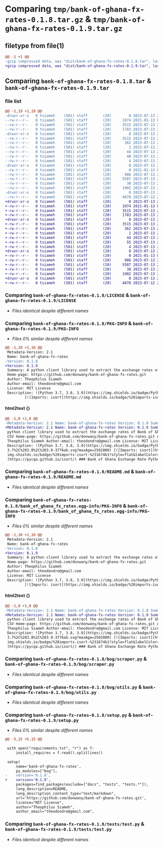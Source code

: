 # Comparing `tmp/bank-of-ghana-fx-rates-0.1.8.tar.gz` & `tmp/bank-of-ghana-fx-rates-0.1.9.tar.gz`

## filetype from file(1)

```diff
@@ -1 +1 @@
-gzip compressed data, was "dist/bank-of-ghana-fx-rates-0.1.8.tar", last modified: Thu Jul 13 21:36:38 2023, max compression
+gzip compressed data, was "dist/bank-of-ghana-fx-rates-0.1.9.tar", last modified: Thu Jul 13 21:47:46 2023, max compression
```

## Comparing `bank-of-ghana-fx-rates-0.1.8.tar` & `bank-of-ghana-fx-rates-0.1.9.tar`

### file list

```diff
@@ -1,19 +1,19 @@
-drwxr-xr-x   0 tsiameh    (501) staff       (20)        0 2023-07-13 21:36:38.000000 bank-of-ghana-fx-rates-0.1.8/
--rw-r--r--   0 tsiameh    (501) staff       (20)     1074 2021-01-13 02:45:22.000000 bank-of-ghana-fx-rates-0.1.8/LICENSE
--rw-r--r--   0 tsiameh    (501) staff       (20)     3515 2023-07-13 21:36:38.000000 bank-of-ghana-fx-rates-0.1.8/PKG-INFO
--rw-r--r--   0 tsiameh    (501) staff       (20)     1783 2023-07-13 20:24:44.000000 bank-of-ghana-fx-rates-0.1.8/README.md
-drwxr-xr-x   0 tsiameh    (501) staff       (20)        0 2023-07-13 21:36:38.000000 bank-of-ghana-fx-rates-0.1.8/bank_of_ghana_fx_rates.egg-info/
--rw-r--r--   0 tsiameh    (501) staff       (20)     3515 2023-07-13 21:36:38.000000 bank-of-ghana-fx-rates-0.1.8/bank_of_ghana_fx_rates.egg-info/PKG-INFO
--rw-r--r--   0 tsiameh    (501) staff       (20)      362 2023-07-13 21:36:38.000000 bank-of-ghana-fx-rates-0.1.8/bank_of_ghana_fx_rates.egg-info/SOURCES.txt
--rw-r--r--   0 tsiameh    (501) staff       (20)        1 2023-07-13 21:36:38.000000 bank-of-ghana-fx-rates-0.1.8/bank_of_ghana_fx_rates.egg-info/dependency_links.txt
--rw-r--r--   0 tsiameh    (501) staff       (20)       44 2023-07-13 21:36:38.000000 bank-of-ghana-fx-rates-0.1.8/bank_of_ghana_fx_rates.egg-info/entry_points.txt
--rw-r--r--   0 tsiameh    (501) staff       (20)       48 2023-07-13 21:36:38.000000 bank-of-ghana-fx-rates-0.1.8/bank_of_ghana_fx_rates.egg-info/requires.txt
--rw-r--r--   0 tsiameh    (501) staff       (20)        4 2023-07-13 21:36:38.000000 bank-of-ghana-fx-rates-0.1.8/bank_of_ghana_fx_rates.egg-info/top_level.txt
-drwxr-xr-x   0 tsiameh    (501) staff       (20)        0 2023-07-13 21:36:38.000000 bank-of-ghana-fx-rates-0.1.8/bog/
--rw-r--r--   0 tsiameh    (501) staff       (20)        0 2021-01-13 02:45:22.000000 bank-of-ghana-fx-rates-0.1.8/bog/__init__.py
--rw-r--r--   0 tsiameh    (501) staff       (20)      986 2023-07-13 20:05:34.000000 bank-of-ghana-fx-rates-0.1.8/bog/scraper.py
--rw-r--r--   0 tsiameh    (501) staff       (20)     5587 2023-07-13 21:17:20.000000 bank-of-ghana-fx-rates-0.1.8/bog/utils.py
--rw-r--r--   0 tsiameh    (501) staff       (20)       38 2023-07-13 21:36:38.000000 bank-of-ghana-fx-rates-0.1.8/setup.cfg
--rw-r--r--   0 tsiameh    (501) staff       (20)     1902 2023-07-13 20:18:46.000000 bank-of-ghana-fx-rates-0.1.8/setup.py
-drwxr-xr-x   0 tsiameh    (501) staff       (20)        0 2023-07-13 21:36:38.000000 bank-of-ghana-fx-rates-0.1.8/tests/
--rw-r--r--   0 tsiameh    (501) staff       (20)     4878 2023-07-12 20:28:00.000000 bank-of-ghana-fx-rates-0.1.8/tests/test.py
+drwxr-xr-x   0 tsiameh    (501) staff       (20)        0 2023-07-13 21:47:46.000000 bank-of-ghana-fx-rates-0.1.9/
+-rw-r--r--   0 tsiameh    (501) staff       (20)     1074 2021-01-13 02:45:22.000000 bank-of-ghana-fx-rates-0.1.9/LICENSE
+-rw-r--r--   0 tsiameh    (501) staff       (20)     3515 2023-07-13 21:47:46.000000 bank-of-ghana-fx-rates-0.1.9/PKG-INFO
+-rw-r--r--   0 tsiameh    (501) staff       (20)     1783 2023-07-13 20:24:44.000000 bank-of-ghana-fx-rates-0.1.9/README.md
+drwxr-xr-x   0 tsiameh    (501) staff       (20)        0 2023-07-13 21:47:46.000000 bank-of-ghana-fx-rates-0.1.9/bank_of_ghana_fx_rates.egg-info/
+-rw-r--r--   0 tsiameh    (501) staff       (20)     3515 2023-07-13 21:47:46.000000 bank-of-ghana-fx-rates-0.1.9/bank_of_ghana_fx_rates.egg-info/PKG-INFO
+-rw-r--r--   0 tsiameh    (501) staff       (20)      362 2023-07-13 21:47:46.000000 bank-of-ghana-fx-rates-0.1.9/bank_of_ghana_fx_rates.egg-info/SOURCES.txt
+-rw-r--r--   0 tsiameh    (501) staff       (20)        1 2023-07-13 21:47:46.000000 bank-of-ghana-fx-rates-0.1.9/bank_of_ghana_fx_rates.egg-info/dependency_links.txt
+-rw-r--r--   0 tsiameh    (501) staff       (20)       44 2023-07-13 21:47:46.000000 bank-of-ghana-fx-rates-0.1.9/bank_of_ghana_fx_rates.egg-info/entry_points.txt
+-rw-r--r--   0 tsiameh    (501) staff       (20)       55 2023-07-13 21:47:46.000000 bank-of-ghana-fx-rates-0.1.9/bank_of_ghana_fx_rates.egg-info/requires.txt
+-rw-r--r--   0 tsiameh    (501) staff       (20)        4 2023-07-13 21:47:46.000000 bank-of-ghana-fx-rates-0.1.9/bank_of_ghana_fx_rates.egg-info/top_level.txt
+drwxr-xr-x   0 tsiameh    (501) staff       (20)        0 2023-07-13 21:47:46.000000 bank-of-ghana-fx-rates-0.1.9/bog/
+-rw-r--r--   0 tsiameh    (501) staff       (20)        0 2021-01-13 02:45:22.000000 bank-of-ghana-fx-rates-0.1.9/bog/__init__.py
+-rw-r--r--   0 tsiameh    (501) staff       (20)      986 2023-07-13 20:05:34.000000 bank-of-ghana-fx-rates-0.1.9/bog/scraper.py
+-rw-r--r--   0 tsiameh    (501) staff       (20)     5587 2023-07-13 21:17:20.000000 bank-of-ghana-fx-rates-0.1.9/bog/utils.py
+-rw-r--r--   0 tsiameh    (501) staff       (20)       38 2023-07-13 21:47:46.000000 bank-of-ghana-fx-rates-0.1.9/setup.cfg
+-rw-r--r--   0 tsiameh    (501) staff       (20)     1902 2023-07-13 21:47:42.000000 bank-of-ghana-fx-rates-0.1.9/setup.py
+drwxr-xr-x   0 tsiameh    (501) staff       (20)        0 2023-07-13 21:47:46.000000 bank-of-ghana-fx-rates-0.1.9/tests/
+-rw-r--r--   0 tsiameh    (501) staff       (20)     4878 2023-07-12 20:28:00.000000 bank-of-ghana-fx-rates-0.1.9/tests/test.py
```

### Comparing `bank-of-ghana-fx-rates-0.1.8/LICENSE` & `bank-of-ghana-fx-rates-0.1.9/LICENSE`

 * *Files identical despite different names*

### Comparing `bank-of-ghana-fx-rates-0.1.8/PKG-INFO` & `bank-of-ghana-fx-rates-0.1.9/PKG-INFO`

 * *Files 0% similar despite different names*

```diff
@@ -1,10 +1,10 @@
 Metadata-Version: 2.1
 Name: bank-of-ghana-fx-rates
-Version: 0.1.8
+Version: 0.1.9
 Summary: A python client library used to extract the exchange rates of Bank of Ghana into CSV
 Home-page: https://github.com/donwany/bank-of-ghana-fx-rates.git
 Author: Theophilus Siameh
 Author-email: theodondre@gmail.com
 License: MIT License
 Description: ![Python 3.7, 3.8, 3.9](https://img.shields.io/badge/Python-3.7%2C%203.8%2C%203.9-3776ab.svg?maxAge=2592000)
         [![Imports: isort](https://img.shields.io/badge/%20imports-isort-%231674b1?style=flat&labelColor=ef8336)](https://pycqa.github.io/isort/)
```

#### html2text {}

```diff
@@ -1,8 +1,8 @@
-Metadata-Version: 2.1 Name: bank-of-ghana-fx-rates Version: 0.1.8 Summary: A
+Metadata-Version: 2.1 Name: bank-of-ghana-fx-rates Version: 0.1.9 Summary: A
 python client library used to extract the exchange rates of Bank of Ghana into
 CSV Home-page: https://github.com/donwany/bank-of-ghana-fx-rates.git Author:
 Theophilus Siameh Author-email: theodondre@gmail.com License: MIT License
 Description: ![Python 3.7, 3.8, 3.9](https://img.shields.io/badge/Python-
 3.7%2C%203.8%2C%203.9-3776ab.svg?maxAge=2592000) [![Imports: isort](https://
 img.shields.io/badge/%20imports-isort-%231674b1?style=flat&labelColor=ef8336)]
 (https://pycqa.github.io/isort/) ### Bank of Ghana Exchange Rate Python Library
```

### Comparing `bank-of-ghana-fx-rates-0.1.8/README.md` & `bank-of-ghana-fx-rates-0.1.9/README.md`

 * *Files identical despite different names*

### Comparing `bank-of-ghana-fx-rates-0.1.8/bank_of_ghana_fx_rates.egg-info/PKG-INFO` & `bank-of-ghana-fx-rates-0.1.9/bank_of_ghana_fx_rates.egg-info/PKG-INFO`

 * *Files 0% similar despite different names*

```diff
@@ -1,10 +1,10 @@
 Metadata-Version: 2.1
 Name: bank-of-ghana-fx-rates
-Version: 0.1.8
+Version: 0.1.9
 Summary: A python client library used to extract the exchange rates of Bank of Ghana into CSV
 Home-page: https://github.com/donwany/bank-of-ghana-fx-rates.git
 Author: Theophilus Siameh
 Author-email: theodondre@gmail.com
 License: MIT License
 Description: ![Python 3.7, 3.8, 3.9](https://img.shields.io/badge/Python-3.7%2C%203.8%2C%203.9-3776ab.svg?maxAge=2592000)
         [![Imports: isort](https://img.shields.io/badge/%20imports-isort-%231674b1?style=flat&labelColor=ef8336)](https://pycqa.github.io/isort/)
```

#### html2text {}

```diff
@@ -1,8 +1,8 @@
-Metadata-Version: 2.1 Name: bank-of-ghana-fx-rates Version: 0.1.8 Summary: A
+Metadata-Version: 2.1 Name: bank-of-ghana-fx-rates Version: 0.1.9 Summary: A
 python client library used to extract the exchange rates of Bank of Ghana into
 CSV Home-page: https://github.com/donwany/bank-of-ghana-fx-rates.git Author:
 Theophilus Siameh Author-email: theodondre@gmail.com License: MIT License
 Description: ![Python 3.7, 3.8, 3.9](https://img.shields.io/badge/Python-
 3.7%2C%203.8%2C%203.9-3776ab.svg?maxAge=2592000) [![Imports: isort](https://
 img.shields.io/badge/%20imports-isort-%231674b1?style=flat&labelColor=ef8336)]
 (https://pycqa.github.io/isort/) ### Bank of Ghana Exchange Rate Python Library
```

### Comparing `bank-of-ghana-fx-rates-0.1.8/bog/scraper.py` & `bank-of-ghana-fx-rates-0.1.9/bog/scraper.py`

 * *Files identical despite different names*

### Comparing `bank-of-ghana-fx-rates-0.1.8/bog/utils.py` & `bank-of-ghana-fx-rates-0.1.9/bog/utils.py`

 * *Files identical despite different names*

### Comparing `bank-of-ghana-fx-rates-0.1.8/setup.py` & `bank-of-ghana-fx-rates-0.1.9/setup.py`

 * *Files 0% similar despite different names*

```diff
@@ -5,15 +5,15 @@
 
 with open("requirements.txt", "r") as f:
     install_requires = f.read().splitlines()
 
 setup(
     name='bank-of-ghana-fx-rates',
     py_modules=["bog"],
-    version='0.1.8',
+    version='0.1.9',
     packages=find_packages(exclude=["docs", "tests", "tests.*"]),
     long_description=README,
     long_description_content_type="text/markdown",
     url='https://github.com/donwany/bank-of-ghana-fx-rates.git',
     license="MIT License",
     author="Theophilus Siameh",
     author_email="theodondre@gmail.com",
```

### Comparing `bank-of-ghana-fx-rates-0.1.8/tests/test.py` & `bank-of-ghana-fx-rates-0.1.9/tests/test.py`

 * *Files identical despite different names*

